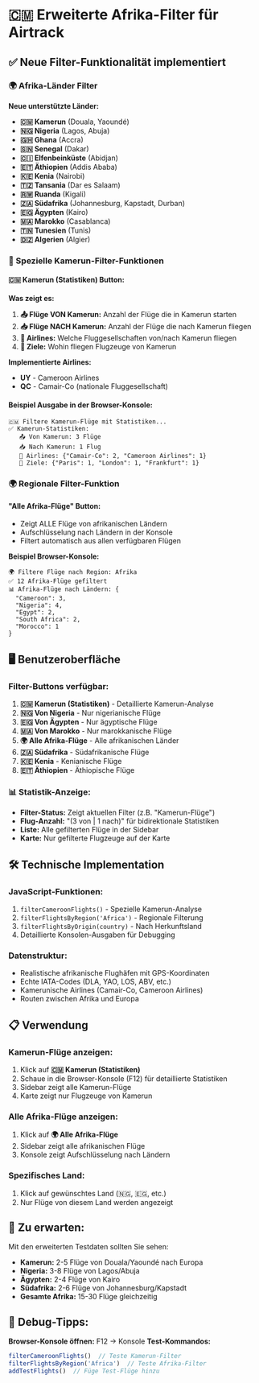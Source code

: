 # 🇨🇲 Erweiterte Afrika-Filter für Airtrack

## ✅ Neue Filter-Funktionalität implementiert

### 🌍 Afrika-Länder Filter

**Neue unterstützte Länder:**
- **🇨🇲 Kamerun** (Douala, Yaoundé)
- **🇳🇬 Nigeria** (Lagos, Abuja)
- **🇬🇭 Ghana** (Accra)
- **🇸🇳 Senegal** (Dakar)
- **🇨🇮 Elfenbeinküste** (Abidjan)
- **🇪🇹 Äthiopien** (Addis Ababa)
- **🇰🇪 Kenia** (Nairobi)
- **🇹🇿 Tansania** (Dar es Salaam)
- **🇷🇼 Ruanda** (Kigali)
- **🇿🇦 Südafrika** (Johannesburg, Kapstadt, Durban)
- **🇪🇬 Ägypten** (Kairo)
- **🇲🇦 Marokko** (Casablanca)
- **🇹🇳 Tunesien** (Tunis)
- **🇩🇿 Algerien** (Algier)

### 🎯 Spezielle Kamerun-Filter-Funktionen

#### 🇨🇲 Kamerun (Statistiken) Button:
**Was zeigt es:**
1. **📤 Flüge VON Kamerun:** Anzahl der Flüge die in Kamerun starten
2. **📥 Flüge NACH Kamerun:** Anzahl der Flüge die nach Kamerun fliegen
3. **🏢 Airlines:** Welche Fluggesellschaften von/nach Kamerun fliegen
4. **🎯 Ziele:** Wohin fliegen Flugzeuge von Kamerun

**Implementierte Airlines:**
- **UY** - Cameroon Airlines
- **QC** - Camair-Co (nationale Fluggesellschaft)

#### Beispiel Ausgabe in der Browser-Konsole:
```
🇨🇲 Filtere Kamerun-Flüge mit Statistiken...
✅ Kamerun-Statistiken:
   📤 Von Kamerun: 3 Flüge
   📥 Nach Kamerun: 1 Flug
   🏢 Airlines: {"Camair-Co": 2, "Cameroon Airlines": 1}
   🎯 Ziele: {"Paris": 1, "London": 1, "Frankfurt": 1}
```

### 🌍 Regionale Filter-Funktion

#### "Alle Afrika-Flüge" Button:
- Zeigt ALLE Flüge von afrikanischen Ländern
- Aufschlüsselung nach Ländern in der Konsole
- Filtert automatisch aus allen verfügbaren Flügen

**Beispiel Browser-Konsole:**
```
🌍 Filtere Flüge nach Region: Afrika
✅ 12 Afrika-Flüge gefiltert
📊 Afrika-Flüge nach Ländern: {
  "Cameroon": 3,
  "Nigeria": 4,
  "Egypt": 2,
  "South Africa": 2,
  "Morocco": 1
}
```

## 🖥️ Benutzeroberfläche

### Filter-Buttons verfügbar:
1. **🇨🇲 Kamerun (Statistiken)** - Detaillierte Kamerun-Analyse
2. **🇳🇬 Von Nigeria** - Nur nigerianische Flüge
3. **🇪🇬 Von Ägypten** - Nur ägyptische Flüge  
4. **🇲🇦 Von Marokko** - Nur marokkanische Flüge
5. **🌍 Alle Afrika-Flüge** - Alle afrikanischen Länder
6. **🇿🇦 Südafrika** - Südafrikanische Flüge
7. **🇰🇪 Kenia** - Kenianische Flüge
8. **🇪🇹 Äthiopien** - Äthiopische Flüge

### 📊 Statistik-Anzeige:
- **Filter-Status:** Zeigt aktuellen Filter (z.B. "Kamerun-Flüge")
- **Flug-Anzahl:** "(3 von | 1 nach)" für bidirektionale Statistiken
- **Liste:** Alle gefilterten Flüge in der Sidebar
- **Karte:** Nur gefilterte Flugzeuge auf der Karte

## 🛠️ Technische Implementation

### JavaScript-Funktionen:
1. `filterCameroonFlights()` - Spezielle Kamerun-Analyse
2. `filterFlightsByRegion('Africa')` - Regionale Filterung
3. `filterFlightsByOrigin(country)` - Nach Herkunftsland
4. Detaillierte Konsolen-Ausgaben für Debugging

### Datenstruktur:
- Realistische afrikanische Flughäfen mit GPS-Koordinaten
- Echte IATA-Codes (DLA, YAO, LOS, ABV, etc.)
- Kamerunische Airlines (Camair-Co, Cameroon Airlines)
- Routen zwischen Afrika und Europa

## 📋 Verwendung

### Kamerun-Flüge anzeigen:
1. Klick auf **🇨🇲 Kamerun (Statistiken)**
2. Schaue in die Browser-Konsole (F12) für detaillierte Statistiken
3. Sidebar zeigt alle Kamerun-Flüge
4. Karte zeigt nur Flugzeuge von Kamerun

### Alle Afrika-Flüge anzeigen:
1. Klick auf **🌍 Alle Afrika-Flüge**
2. Sidebar zeigt alle afrikanischen Flüge
3. Konsole zeigt Aufschlüsselung nach Ländern

### Spezifisches Land:
1. Klick auf gewünschtes Land (🇳🇬, 🇪🇬, etc.)
2. Nur Flüge von diesem Land werden angezeigt

## 🎯 Zu erwarten:

Mit den erweiterten Testdaten sollten Sie sehen:
- **Kamerun:** 2-5 Flüge von Douala/Yaoundé nach Europa
- **Nigeria:** 3-8 Flüge von Lagos/Abuja 
- **Ägypten:** 2-4 Flüge von Kairo
- **Südafrika:** 2-6 Flüge von Johannesburg/Kapstadt
- **Gesamte Afrika:** 15-30 Flüge gleichzeitig

## 🔧 Debug-Tipps:

**Browser-Konsole öffnen:** F12 → Konsole
**Test-Kommandos:**
```javascript
filterCameroonFlights()  // Teste Kamerun-Filter
filterFlightsByRegion('Africa')  // Teste Afrika-Filter
addTestFlights()  // Füge Test-Flüge hinzu
```
